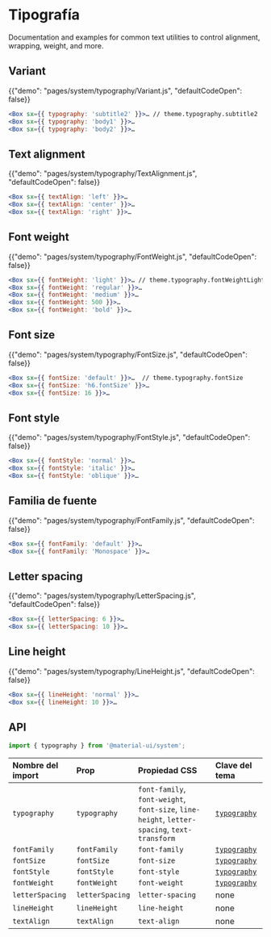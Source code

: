 # Tipografía

<p class="description">Documentation and examples for common text utilities to control alignment, wrapping, weight, and more.</p>

## Variant

{{"demo": "pages/system/typography/Variant.js", "defaultCodeOpen": false}}

```jsx
<Box sx={{ typography: 'subtitle2' }}>… // theme.typography.subtitle2
<Box sx={{ typography: 'body1' }}>…
<Box sx={{ typography: 'body2' }}>…
```

## Text alignment

{{"demo": "pages/system/typography/TextAlignment.js", "defaultCodeOpen": false}}

```jsx
<Box sx={{ textAlign: 'left' }}>…
<Box sx={{ textAlign: 'center' }}>…
<Box sx={{ textAlign: 'right' }}>…
```

## Font weight

{{"demo": "pages/system/typography/FontWeight.js", "defaultCodeOpen": false}}

```jsx
<Box sx={{ fontWeight: 'light' }}>… // theme.typography.fontWeightLight
<Box sx={{ fontWeight: 'regular' }}>…
<Box sx={{ fontWeight: 'medium' }}>…
<Box sx={{ fontWeight: 500 }}>…
<Box sx={{ fontWeight: 'bold' }}>…
```

## Font size

{{"demo": "pages/system/typography/FontSize.js", "defaultCodeOpen": false}}

```jsx
<Box sx={{ fontSize: 'default' }}>…  // theme.typography.fontSize
<Box sx={{ fontSize: 'h6.fontSize' }}>…
<Box sx={{ fontSize: 16 }}>…
```

## Font style

{{"demo": "pages/system/typography/FontStyle.js", "defaultCodeOpen": false}}

```jsx
<Box sx={{ fontStyle: 'normal' }}>…
<Box sx={{ fontStyle: 'italic' }}>…
<Box sx={{ fontStyle: 'oblique' }}>…
```

## Familia de fuente

{{"demo": "pages/system/typography/FontFamily.js", "defaultCodeOpen": false}}

```jsx
<Box sx={{ fontFamily: 'default' }}>…
<Box sx={{ fontFamily: 'Monospace' }}>…
```

## Letter spacing

{{"demo": "pages/system/typography/LetterSpacing.js", "defaultCodeOpen": false}}

```jsx
<Box sx={{ letterSpacing: 6 }}>…
<Box sx={{ letterSpacing: 10 }}>…
```

## Line height

{{"demo": "pages/system/typography/LineHeight.js", "defaultCodeOpen": false}}

```jsx
<Box sx={{ lineHeight: 'normal' }}>…
<Box sx={{ lineHeight: 10 }}>…
```

## API

```js
import { typography } from '@material-ui/system';
```

| Nombre del import | Prop            | Propiedad CSS                                                                                | Clave del tema                                                         |
|:----------------- |:--------------- |:-------------------------------------------------------------------------------------------- |:---------------------------------------------------------------------- |
| `typography`      | `typography`    | `font-family`, `font-weight`, `font-size`, `line-height`, `letter-spacing`, `text-transform` | [`typography`](/customization/default-theme/?expand-path=$.typography) |
| `fontFamily`      | `fontFamily`    | `font-family`                                                                                | [`typography`](/customization/default-theme/?expand-path=$.typography) |
| `fontSize`        | `fontSize`      | `font-size`                                                                                  | [`typography`](/customization/default-theme/?expand-path=$.typography) |
| `fontStyle`       | `fontStyle`     | `font-style`                                                                                 | [`typography`](/customization/default-theme/?expand-path=$.typography) |
| `fontWeight`      | `fontWeight`    | `font-weight`                                                                                | [`typography`](/customization/default-theme/?expand-path=$.typography) |
| `letterSpacing`   | `letterSpacing` | `letter-spacing`                                                                             | none                                                                   |
| `lineHeight`      | `lineHeight`    | `line-height`                                                                                | none                                                                   |
| `textAlign`       | `textAlign`     | `text-align`                                                                                 | none                                                                   |
